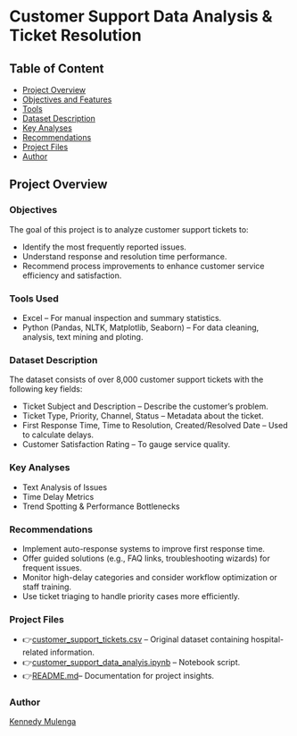 # Customer Support Data Analysis & Ticket Resolution

## Table of Content
  - [Project Overview](#project-overview)
  - [Objectives and Features](#objectives-and-features)
  - [Tools](#tools)
  - [Dataset Description](#dataset-description)
  - [Key Analyses](#key-analyses)
  - [Recommendations](#recommendations)
  - [Project Files](#project-files)
  - [Author](#author)

## Project Overview

### Objectives
The goal of this project is to analyze customer support tickets to:
- Identify the most frequently reported issues.
- Understand response and resolution time performance.
- Recommend process improvements to enhance customer service efficiency and satisfaction.

### Tools Used
- Excel – For manual inspection and summary statistics.
- Python (Pandas, NLTK, Matplotlib, Seaborn) – For data cleaning, analysis, text mining and ploting.

### Dataset Description
The dataset consists of over 8,000 customer support tickets with the following key fields:
- Ticket Subject and Description – Describe the customer’s problem.
- Ticket Type, Priority, Channel, Status – Metadata about the ticket.
- First Response Time, Time to Resolution, Created/Resolved Date – Used to calculate delays.
- Customer Satisfaction Rating – To gauge service quality.

### Key Analyses
- Text Analysis of Issues
- Time Delay Metrics
- Trend Spotting & Performance Bottlenecks
  
### Recommendations
- Implement auto-response systems to improve first response time.
- Offer guided solutions (e.g., FAQ links, troubleshooting wizards) for frequent issues.
- Monitor high-delay categories and consider workflow optimization or staff training.
- Use ticket triaging to handle priority cases more efficiently.

### Project Files
- 👉[customer_support_tickets.csv](https://github.com/Kennerdol/FUTURE_DS_02/blob/main/customer_support_tickets.csv) – Original dataset containing hospital-related information.
- 👉[customer_support_data_analyis.ipynb](https://github.com/Kennerdol/FUTURE_DS_02/blob/main/customer_support_data_analyis.ipynb) – Notebook script.
- 👉[README.md](https://github.com/Kennerdol/FUTURE_DS_02/blob/main/README.md)– Documentation for project insights.


### Author
[Kennedy Mulenga](https://www.linkedin.com/in/kennedy-mulenga-675a32169/)
